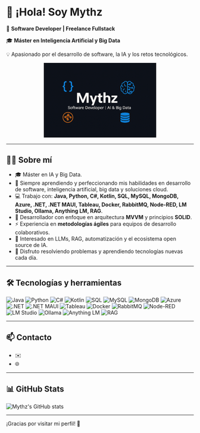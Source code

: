 # 👋 ¡Hola! Soy Mythz

🚀 **Software Developer | Freelance Fullstack**

🎓 **Máster en Inteligencia Artificial y Big Data**

💡 Apasionado por el desarrollo de software, la IA y los retos tecnológicos.


<p align="center">
  <img src="./banner.png" alt="Mythz banner" width="60%" />
</p>


---

## 🧑‍💻 Sobre mí

- 🎓 Máster en IA y Big Data.
- 🌱 Siempre aprendiendo y perfeccionando mis habilidades en desarrollo de software, inteligencia artificial, big data y soluciones cloud.
- 💻 Trabajo con: **Java, Python, C#, Kotlin, SQL, MySQL, MongoDB, Azure, .NET, .NET MAUI, Tableau, Docker, RabbitMQ, Node-RED, LM Studio, Ollama, Anything LM, RAG**.
- 🧩 Desarrollador con enfoque en arquitectura **MVVM** y principios **SOLID**.
- ⚡ Experiencia en **metodologías ágiles** para equipos de desarrollo colaborativos.
- 🤖 Interesado en LLMs, RAG, automatización y el ecosistema open source de IA.
- 🧠 Disfruto resolviendo problemas y aprendiendo tecnologías nuevas cada día.

---

## 🛠️ Tecnologías y herramientas

![Java](https://img.shields.io/badge/Java-ED8B00?style=for-the-badge&logo=java&logoColor=white)
![Python](https://img.shields.io/badge/Python-3670A0?style=for-the-badge&logo=python&logoColor=ffdd54)
![C#](https://img.shields.io/badge/C%23-239120?style=for-the-badge&logo=c-sharp&logoColor=white)
![Kotlin](https://img.shields.io/badge/Kotlin-0095D5?style=for-the-badge&logo=kotlin&logoColor=white)
![SQL](https://img.shields.io/badge/SQL-4479A1?style=for-the-badge&logo=sql&logoColor=white)
![MySQL](https://img.shields.io/badge/MySQL-005C84?style=for-the-badge&logo=mysql&logoColor=white)
![MongoDB](https://img.shields.io/badge/MongoDB-47A248?style=for-the-badge&logo=mongodb&logoColor=white)
![Azure](https://img.shields.io/badge/Azure-0089D6?style=for-the-badge&logo=microsoft-azure&logoColor=white)
![.NET](https://img.shields.io/badge/.NET-512BD4?style=for-the-badge&logo=dotnet&logoColor=white)
![.NET MAUI](https://img.shields.io/badge/.NET%20MAUI-512BD4?style=for-the-badge&logo=dotnet&logoColor=white)
![Tableau](https://img.shields.io/badge/Tableau-E97627?style=for-the-badge&logo=tableau&logoColor=white)
![Docker](https://img.shields.io/badge/Docker-2496ED?style=for-the-badge&logo=docker&logoColor=white)
![RabbitMQ](https://img.shields.io/badge/RabbitMQ-FF6600?style=for-the-badge&logo=rabbitmq&logoColor=white)
![Node-RED](https://img.shields.io/badge/Node--RED-8F0000?style=for-the-badge&logo=nodered&logoColor=white)
![LM Studio](https://img.shields.io/badge/LM%20Studio-343541?style=for-the-badge)
![Ollama](https://img.shields.io/badge/Ollama-3CB371?style=for-the-badge)
![Anything LM](https://img.shields.io/badge/Anything%20LM-3949AB?style=for-the-badge)
![RAG](https://img.shields.io/badge/RAG-0078D7?style=for-the-badge)

---

## 📫 Contacto

- ✉️
- 🌐

---

## 📊 GitHub Stats

![Mythz's GitHub stats](https://github-readme-stats.vercel.app/api?username=iaMythz&show_icons=true&theme=github_dark)

---

¡Gracias por visitar mi perfil! 🚀
